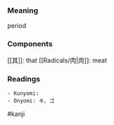 ### Meaning

period

### Components

[[其]]: that [[Radicals/肉|肉]]: meat

### Readings

```
- Kunyomi: 
- Onyomi: キ、ゴ
```

#kanji